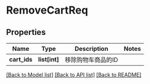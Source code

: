 # RemoveCartReq

## Properties
Name | Type | Description | Notes
------------ | ------------- | ------------- | -------------
**cart_ids** | **list[int]** |  移除购物车商品的ID | 

[[Back to Model list]](../README.md#documentation-for-models) [[Back to API list]](../README.md#documentation-for-api-endpoints) [[Back to README]](../README.md)

